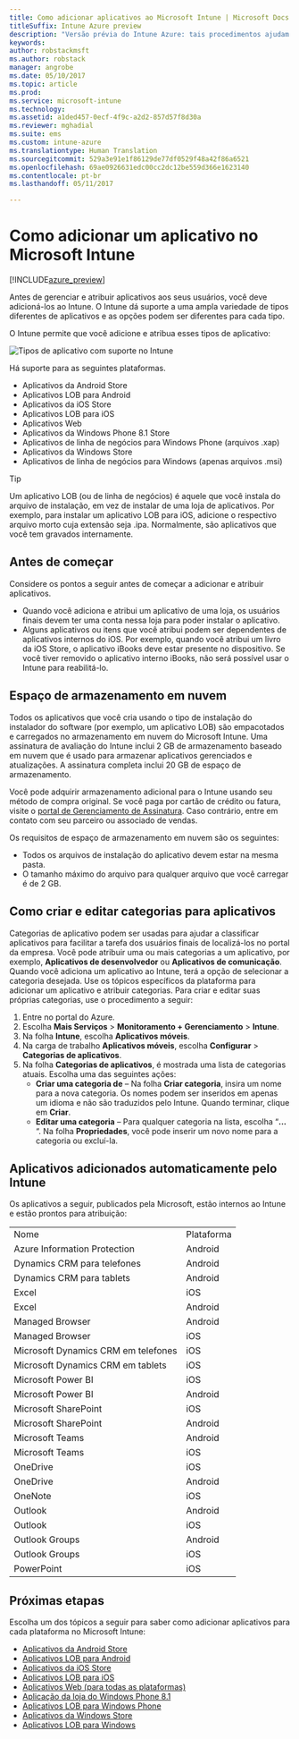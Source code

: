 ```yaml
---
title: Como adicionar aplicativos ao Microsoft Intune | Microsoft Docs
titleSuffix: Intune Azure preview
description: "Versão prévia do Intune Azure: tais procedimentos ajudam você a deixar seus aplicativos no Intune prontos para serem atribuído aos usuários e dispositivos. "
keywords: 
author: robstackmsft
ms.author: robstack
manager: angrobe
ms.date: 05/10/2017
ms.topic: article
ms.prod: 
ms.service: microsoft-intune
ms.technology: 
ms.assetid: a1ded457-0ecf-4f9c-a2d2-857d57f8d30a
ms.reviewer: mghadial
ms.suite: ems
ms.custom: intune-azure
ms.translationtype: Human Translation
ms.sourcegitcommit: 529a3e91e1f86129de77df0529f48a42f86a6521
ms.openlocfilehash: 69ae0926631edc00cc2dc12be559d366e1623140
ms.contentlocale: pt-br
ms.lasthandoff: 05/11/2017

---
```


# <a name="how-to-add-an-app-to-microsoft-intune"></a>Como adicionar um aplicativo no Microsoft Intune

[!INCLUDE[azure_preview](../includes/azure_preview.md)]

Antes de gerenciar e atribuir aplicativos aos seus usuários, você deve adicioná-los ao Intune. O Intune dá suporte a uma ampla variedade de tipos diferentes de aplicativos e as opções podem ser diferentes para cada tipo.

O Intune permite que você adicione e atribua esses tipos de aplicativo:

![Tipos de aplicativo com suporte no Intune](./media/app-types.png)

Há suporte para as seguintes plataformas.

- Aplicativos da Android Store
- Aplicativos LOB para Android
- Aplicativos da iOS Store
- Aplicativos LOB para iOS
- Aplicativos Web
- Aplicativos da Windows Phone 8.1 Store
- Aplicativos de linha de negócios para Windows Phone (arquivos .xap)
- Aplicativos da Windows Store
- Aplicativos de linha de negócios para Windows (apenas arquivos .msi)

>[!TIP]
> Um aplicativo LOB (ou de linha de negócios) é aquele que você instala do arquivo de instalação, em vez de instalar de uma loja de aplicativos. Por exemplo, para instalar um aplicativo LOB para iOS, adicione o respectivo arquivo morto cuja extensão seja .ipa. Normalmente, são aplicativos que você tem gravados internamente.

## <a name="before-you-start"></a>Antes de começar

Considere os pontos a seguir antes de começar a adicionar e atribuir aplicativos.

- Quando você adiciona e atribui um aplicativo de uma loja, os usuários finais devem ter uma conta nessa loja para poder instalar o aplicativo.
- Alguns aplicativos ou itens que você atribui podem ser dependentes de aplicativos internos do iOS. Por exemplo, quando você atribui um livro da iOS Store, o aplicativo iBooks deve estar presente no dispositivo. Se você tiver removido o aplicativo interno iBooks, não será possível usar o Intune para reabilitá-lo.

## <a name="cloud-storage-space"></a>Espaço de armazenamento em nuvem
Todos os aplicativos que você cria usando o tipo de instalação do instalador do software (por exemplo, um aplicativo LOB) são empacotados e carregados no armazenamento em nuvem do Microsoft Intune. Uma assinatura de avaliação do Intune inclui 2 GB de armazenamento baseado em nuvem que é usado para armazenar aplicativos gerenciados e atualizações. A assinatura completa inclui 20 GB de espaço de armazenamento.

Você pode adquirir armazenamento adicional para o Intune usando seu método de compra original.  Se você paga por cartão de crédito ou fatura, visite o [portal de Gerenciamento de Assinatura](https://portal.office.com/adminportal/home?switchtomodern=true#/subscriptions).  Caso contrário, entre em contato com seu parceiro ou associado de vendas.

Os requisitos de espaço de armazenamento em nuvem são os seguintes:

-   Todos os arquivos de instalação do aplicativo devem estar na mesma pasta.
-   O tamanho máximo do arquivo para qualquer arquivo que você carregar é de 2 GB.

## <a name="how-to-create-and-edit-categories-for-apps"></a>Como criar e editar categorias para aplicativos

Categorias de aplicativo podem ser usadas para ajudar a classificar aplicativos para facilitar a tarefa dos usuários finais de localizá-los no portal da empresa. Você pode atribuir uma ou mais categorias a um aplicativo, por exemplo, **Aplicativos de desenvolvedor** ou **Aplicativos de comunicação**.
Quando você adiciona um aplicativo ao Intune, terá a opção de selecionar a categoria desejada. Use os tópicos específicos da plataforma para adicionar um aplicativo e atribuir categorias. Para criar e editar suas próprias categorias, use o procedimento a seguir:

1. Entre no portal do Azure.
2. Escolha **Mais Serviços** > **Monitoramento + Gerenciamento** > **Intune**.
3. Na folha **Intune**, escolha **Aplicativos móveis**.
4. Na carga de trabalho **Aplicativos móveis**, escolha **Configurar** > **Categorias de aplicativos**.
5. Na folha **Categorias de aplicativos**, é mostrada uma lista de categorias atuais. Escolha uma das seguintes ações:
    - **Criar uma categoria de** – Na folha **Criar categoria**, insira um nome para a nova categoria. Os nomes podem ser inseridos em apenas um idioma e não são traduzidos pelo Intune. Quando terminar, clique em **Criar**.
    - **Editar uma categoria** – Para qualquer categoria na lista, escolha “**...** “. Na folha **Propriedades**, você pode inserir um novo nome para a categoria ou excluí-la.


## <a name="apps-added-automatically-by-intune"></a>Aplicativos adicionados automaticamente pelo Intune

Os aplicativos a seguir, publicados pela Microsoft, estão internos ao Intune e estão prontos para atribuição:

|||
|-|-|
|Nome|Plataforma|Tipo de aplicativo|
|Azure Information Protection|Android|Aplicativo gerenciado da loja do Android|
|Dynamics CRM para telefones|Android|Aplicativo gerenciado da loja do Android|
|Dynamics CRM para tablets|Android|Aplicativo gerenciado da loja do Android|
|Excel|iOS|Aplicativo gerenciado de loja do iOS|
|Excel|Android|Aplicativo gerenciado da loja do Android|
|Managed Browser|Android|Aplicativo gerenciado da loja do Android|
|Managed Browser|iOS|Aplicativo gerenciado de loja do iOS|
|Microsoft Dynamics CRM em telefones|iOS|Aplicativo gerenciado de loja do iOS|
|Microsoft Dynamics CRM em tablets|iOS|Aplicativo gerenciado de loja do iOS|
|Microsoft Power BI|iOS|Aplicativo gerenciado de loja do iOS|
|Microsoft Power BI|Android|Aplicativo gerenciado da loja do Android|
|Microsoft SharePoint|iOS|Aplicativo gerenciado de loja do iOS|
|Microsoft SharePoint|Android|Aplicativo gerenciado da loja do Android|
|Microsoft Teams|Android|Aplicativo gerenciado da loja do Android|
|Microsoft Teams|iOS|Aplicativo gerenciado de loja do iOS|
|OneDrive|iOS|Aplicativo gerenciado de loja do iOS|
|OneDrive|Android|Aplicativo gerenciado da loja do Android|
|OneNote|iOS|Aplicativo gerenciado de loja do iOS|
|Outlook|Android|Aplicativo gerenciado da loja do Android|
|Outlook|iOS|Aplicativo gerenciado de loja do iOS|
|Outlook Groups|Android|Aplicativo gerenciado da loja do Android|
|Outlook Groups|iOS|Aplicativo gerenciado de loja do iOS|
|PowerPoint|iOS|Aplicativo gerenciado de loja do iOS|

## <a name="next-steps"></a>Próximas etapas

Escolha um dos tópicos a seguir para saber como adicionar aplicativos para cada plataforma no Microsoft Intune:

- [Aplicativos da Android Store](android-store-app.md)
- [Aplicativos LOB para Android](android-lob-app.md)
- [Aplicativos da iOS Store](ios-store-app.md)
- [Aplicativos LOB para iOS](ios-lob-app.md)
- [Aplicativos Web (para todas as plataformas)](web-app.md)
- [Aplicação da loja do Windows Phone 8.1](windows-phone-8-1-store-app.md)
- [Aplicativos LOB para Windows Phone](windows-phone-line-of-business-app.md)
- [Aplicativos da Windows Store](windows-store-app.md)
- [Aplicativos LOB para Windows](windows-line-of-business-app.md)

